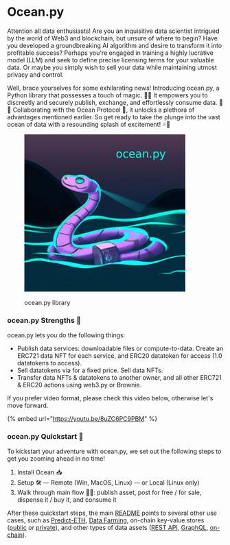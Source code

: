 # Ocean.py



Attention all data enthusiasts! Are you an inquisitive data scientist intrigued by the world of Web3 and blockchain, but unsure of where to begin? Have you developed a groundbreaking AI algorithm and desire to transform it into profitable success? Perhaps you're engaged in training a highly lucrative model (LLM) and seek to define precise licensing terms for your valuable data. Or maybe you simply wish to sell your data while maintaining utmost privacy and control.

Well, brace yourselves for some exhilarating news! Introducing ocean.py, a Python library that possesses a touch of magic. 🎩🐍 It empowers you to discreetly and securely publish, exchange, and effortlessly consume data. 🐙💦 Collaborating with the Ocean Protocol 🌊, it unlocks a plethora of advantages mentioned earlier. So get ready to take the plunge into the vast ocean of data with a resounding splash of excitement! 💦🌊



<figure><img src="../../.gitbook/assets/ocean_py.png" alt="" width="375"><figcaption><p>ocean.py library</p></figcaption></figure>



### ocean.py Strengths 💪

ocean.py lets you do the following things:

* Publish data services: downloadable files or compute-to-data. Create an ERC721 data NFT for each service, and ERC20 datatoken for access (1.0 datatokens to access).
* Sell datatokens via for a fixed price. Sell data NFTs.
* Transfer data NFTs & datatokens to another owner, and all other ERC721 & ERC20 actions using web3.py or Brownie.

If you prefer video format, please check this video below, otherwise let's move forward.

{% embed url="https://youtu.be/8uZC6PC9PBM" %}



### ocean.py Quickstart 🚀

To kickstart your adventure with ocean.py, we set out the following steps to get you zooming ahead in no time!

1. Install Ocean 📥
2. Setup 🛠️ — Remote (Win, MacOS, Linux) — or Local (Linux only)
3. Walk through main flow 🚶‍♂️: publish asset, post for free / for sale, dispense it / buy it, and consume it

After these quickstart steps, the main [README](https://github.com/oceanprotocol/ocean.py/blob/main/README.md) points to several other use cases, such as [Predict-ETH](https://github.com/oceanprotocol/predict-eth), [Data Farming](https://github.com/oceanprotocol/ocean.py/blob/main/READMEs/df.md), on-chain key-value stores ([public](https://github.com/oceanprotocol/ocean.py/blob/main/READMEs/key-value-public.md) or [private](https://github.com/oceanprotocol/ocean.py/blob/main/READMEs/key-value-private.md)), and other types of data assets ([REST API](https://github.com/oceanprotocol/ocean.py/blob/main/READMEs/publish-flow-restapi.md), [GraphQL](https://github.com/oceanprotocol/ocean.py/blob/main/READMEs/publish-flow-graphql.md), [on-chain](https://github.com/oceanprotocol/ocean.py/blob/main/READMEs/publish-flow-onchain.md)).
